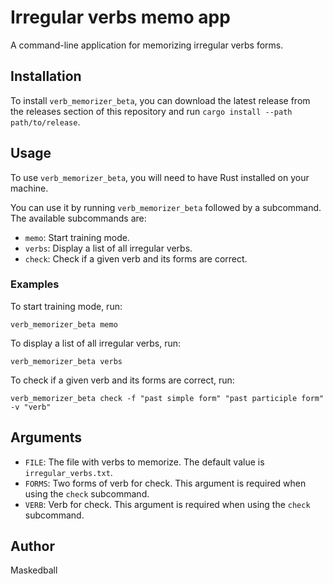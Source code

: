 # Irregular verbs memo app

A command-line application for memorizing irregular verbs forms.

## Installation

To install `verb_memorizer_beta`, you can download the latest release from the releases section of this repository and run `cargo install --path path/to/release`.

## Usage

To use `verb_memorizer_beta`, you will need to have Rust installed on your machine.

You can use it by running `verb_memorizer_beta` followed by a subcommand. The available subcommands are:

- `memo`: Start training mode.
- `verbs`: Display a list of all irregular verbs.
- `check`: Check if a given verb and its forms are correct.

### Examples

To start training mode, run:

`verb_memorizer_beta memo`

To display a list of all irregular verbs, run:

`verb_memorizer_beta verbs`

To check if a given verb and its forms are correct, run:

`verb_memorizer_beta check -f "past simple form" "past participle form" -v "verb"`

## Arguments

- `FILE`: The file with verbs to memorize. The default value is `irregular_verbs.txt`.
- `FORMS`: Two forms of verb for check. This argument is required when using the `check` subcommand.
- `VERB`: Verb for check. This argument is required when using the `check` subcommand.

## Author

Maskedball